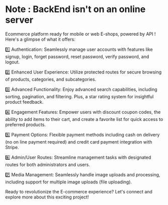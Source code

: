 <h1>Note : BackEnd isn't on an online server </h1>

Ecommerce platform ready for mobile or web E-shops, powered by API ! Here's a glimpse of what it offers:

1️⃣ Authentication: Seamlessly manage user accounts with features like signup, login, forget password, reset password, verify password, and logout.

2️⃣ Enhanced User Experience: Utilize protected routes for secure browsing of products, categories, and subcategories.

3️⃣ Advanced Functionality: Enjoy advanced search capabilities, including sorting, pagination, and filtering. Plus, a star rating system for insightful product feedback.

4️⃣ Engagement Features: Empower users with discount coupon codes, the ability to add items to their cart, and create a favorite list for quick access to preferred products.

5️⃣ Payment Options: Flexible payment methods including cash on delivery (no on line payment required) and credit card payment integration with Stripe.

6️⃣ Admin/User Routes: Streamline management tasks with designated routes for both administrators and users.

7️⃣ Media Management: Seamlessly handle image uploads and processing, including support for multiple image uploads (file uploading).

Ready to revolutionize the E-commerce experience? Let's connect and explore more about this exciting project!

